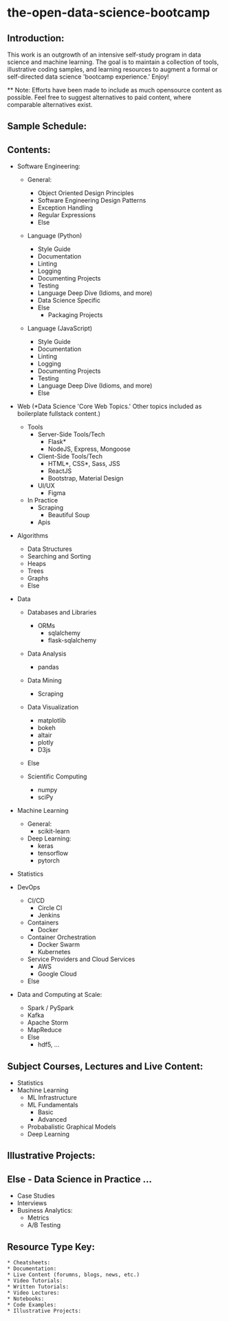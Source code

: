 # the-open-data-science-bootcamp

## Introduction:

This work is an outgrowth of an intensive self-study program in data science and machine learning. The goal is to maintain a collection of tools, illustrative coding samples, and learning resources to augment a formal or self-directed data science 'bootcamp experience.' Enjoy!

** Note: Efforts have been made to include as much opensource content as possible. Feel free to suggest alternatives to paid content, where comparable alternatives exist.

## Sample Schedule:


## Contents:

* Software Engineering:
  - General:
    - Object Oriented Design Principles
    - Software Engineering Design Patterns
    - Exception Handling
    - Regular Expressions
    - Else
    
  - Language (Python)
    - Style Guide
    - Documentation
    - Linting
    - Logging
    - Documenting Projects
    - Testing
    - Language Deep Dive (Idioms, and more)
    - Data Science Specific
    - Else
      - Packaging Projects

  - Language (JavaScript)
    - Style Guide
    - Documentation
    - Linting
    - Logging
    - Documenting Projects
    - Testing
    - Language Deep Dive (Idioms, and more)
    - Else

* Web (*Data Science 'Core Web Topics.' Other topics included as boilerplate fullstack content.)
  - Tools
    - Server-Side Tools/Tech
      - Flask*
      - NodeJS, Express, Mongoose
    - Client-Side Tools/Tech
      - HTML*, CSS*, Sass, JSS
      - ReactJS
      - Bootstrap, Material Design
    - UI/UX
      - Figma
  - In Practice
    - Scraping
      - Beautiful Soup
    - Apis

* Algorithms
  - Data Structures
  - Searching and Sorting
  - Heaps
  - Trees
  - Graphs
  - Else

* Data
  - Databases and Libraries
    - ORMs
      - sqlalchemy
      - flask-sqlalchemy
  - Data Analysis
    - pandas
  - Data Mining
    - Scraping
  - Data Visualization
    - matplotlib
    - bokeh
    - altair
    - plotly
    - D3js
  - Else
  
  - Scientific Computing
    - numpy
    - sciPy

* Machine Learning
  - General:
    - scikit-learn
  - Deep Learning:
    - keras
    - tensorflow
    - pytorch

* Statistics
* DevOps
  - CI/CD
    - Circle CI
    - Jenkins
  - Containers
    - Docker
  - Container Orchestration
    - Docker Swarm
    - Kubernetes
  - Service Providers and Cloud Services
    - AWS
    - Google Cloud
  - Else
* Data and Computing at Scale:
  - Spark / PySpark
  - Kafka
  - Apache Storm
  - MapReduce
  - Else
    - hdf5, ...
## Subject Courses, Lectures and Live Content:
  - Statistics
  - Machine Learning
    - ML Infrastructure
    - ML Fundamentals
      - Basic
      - Advanced
    - Probabalistic Graphical Models
    - Deep Learning
    
## Illustrative Projects:

## Else - Data Science in Practice ...
  * Case Studies
  * Interviews
  * Business Analytics:
    - Metrics
    - A/B Testing

## Resource Type Key:
    * Cheatsheets:
    * Documentation:
    * Live Content (forumns, blogs, news, etc.)
    * Video Tutorials:
    * Written Tutorials:
    * Video Lectures:
    * Notebooks:
    * Code Examples:
    * Illustrative Projects:



